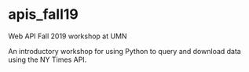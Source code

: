 # apis_fall19
Web API Fall 2019 workshop at UMN 

An introductory workshop for using Python to query and download data using the NY Times API.
